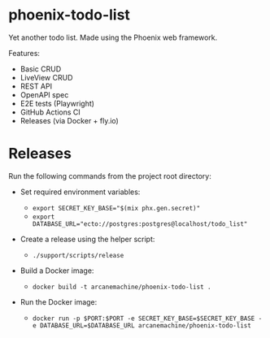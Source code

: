 # phoenix-todo-list

Yet another todo list. Made using the Phoenix web framework.

Features:

- Basic CRUD
- LiveView CRUD
- REST API
- OpenAPI spec
- E2E tests (Playwright)
- GitHub Actions CI
- Releases (via Docker + fly.io)

# Releases

Run the following commands from the project root directory:

- Set required environment variables:

  - `export SECRET_KEY_BASE="$(mix phx.gen.secret)"`
  - `export DATABASE_URL="ecto://postgres:postgres@localhost/todo_list"`

- Create a release using the helper script:
  - `./support/scripts/release`
- Build a Docker image:
  - `docker build -t arcanemachine/phoenix-todo-list .`
- Run the Docker image:
  - `docker run -p $PORT:$PORT -e SECRET_KEY_BASE=$SECRET_KEY_BASE -e DATABASE_URL=$DATABASE_URL arcanemachine/phoenix-todo-list`
